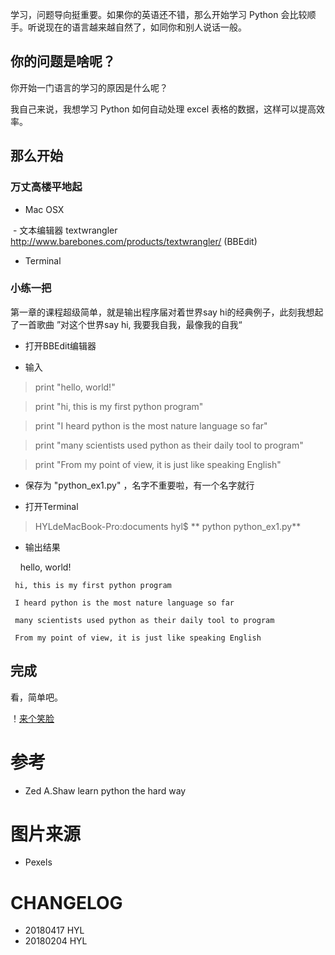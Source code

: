 
学习，问题导向挺重要。如果你的英语还不错，那么开始学习 Python 会比较顺手。听说现在的语言越来越自然了，如同你和别人说话一般。


## 你的问题是啥呢？ 

你开始一门语言的学习的原因是什么呢？

我自己来说，我想学习 Python 如何自动处理 excel 表格的数据，这样可以提高效率。

## 那么开始

### 万丈高楼平地起

- Mac OSX 

  - 文本编辑器 textwrangler http://www.barebones.com/products/textwrangler/ (BBEdit)
  - Terminal 

### 小练一把

第一章的课程超级简单，就是输出程序届对着世界say hi的经典例子，此刻我想起了一首歌曲 ”对这个世界say hi, 我要我自我，最像我的自我“

- 打开BBEdit编辑器

- 输入
> print "hello, world!"

> print "hi, this is my first python program"

> print "I heard python is the most nature language so far"

> print "many scientists used python as their daily tool to program"

> print "From my point of view, it is just like speaking English"

- 保存为 "python_ex1.py" ，名字不重要啦，有一个名字就行

- 打开Terminal

> HYLdeMacBook-Pro:documents hyl$ ** python python_ex1.py**

- 输出结果

>
     hello, world!
     
     hi, this is my first python program
     
     I heard python is the most nature language so far
     
     many scientists used python as their daily tool to program
     
     From my point of view, it is just like speaking English
     
    

## 完成

看，简单吧。

！[来个笑脸](https://images.pexels.com/photos/160739/smilies-bank-sit-rest-160739.jpeg?cs=srgb&dl=blur-chair-cheerful-160739.jpg)

# 参考

- Zed A.Shaw learn python the hard way

# 图片来源

- Pexels

# CHANGELOG

- 20180417 HYL
- 20180204 HYL


